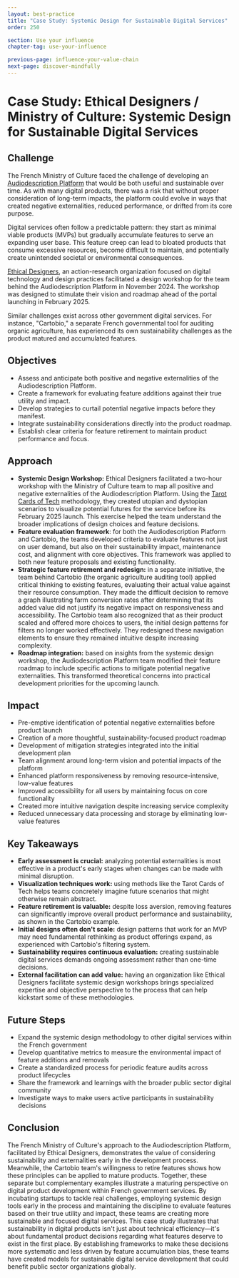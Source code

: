 ```yaml
---
layout: best-practice
title: "Case Study: Systemic Design for Sustainable Digital Services"
order: 250

section: Use your influence
chapter-tag: use-your-influence

previous-page: influence-your-value-chain
next-page: discover-mindfully
---
```


# Case Study: Ethical Designers / Ministry of Culture: Systemic Design for Sustainable Digital Services

## Challenge

The French Ministry of Culture faced the challenge of developing an [Audiodescription Platform](https://beta.gouv.fr/startups/audiodescription.html) that would be both useful and sustainable over time. As with many digital products, there was a risk that without proper consideration of long-term impacts, the platform could evolve in ways that created negative externalities, reduced performance, or drifted from its core purpose.

Digital services often follow a predictable pattern: they start as minimal viable products (MVPs) but gradually accumulate features to serve an expanding user base. This feature creep can lead to bloated products that consume excessive resources, become difficult to maintain, and potentially create unintended societal or environmental consequences.

[Ethical Designers](https://designersethiques.org/en/association/qui-sommes-nous), an action-research organization focused on digital technology and design practices facilitated a design workshop for the team behind the Audiodescription Platform in November 2024. The workshop was designed to stimulate their vision and roadmap ahead of the portal launching in February 2025.

Similar challenges exist across other government digital services. For instance, "Cartobio," a separate French governmental tool for auditing organic agriculture, has experienced its own sustainability challenges as the product matured and accumulated features.

## Objectives

- Assess and anticipate both positive and negative externalities of the Audiodescription Platform.
- Create a framework for evaluating feature additions against their true utility and impact.
- Develop strategies to curtail potential negative impacts before they manifest.
- Integrate sustainability considerations directly into the product roadmap.
- Establish clear criteria for feature retirement to maintain product performance and focus.

## Approach

- **Systemic Design Workshop:** Ethical Designers facilitated a two-hour workshop with the Ministry of Culture team to map all positive and negative externalities of the Audiodescription Platform. Using the [Tarot Cards of Tech](https://tarotcardsoftech.artefactgroup.com/) methodology, they created utopian and dystopian scenarios to visualize potential futures for the service before its February 2025 launch. This exercise helped the team understand the broader implications of design choices and feature decisions.
- **Feature evaluation framework**: for both the Audiodescription Platform and Cartobio, the teams developed criteria to evaluate features not just on user demand, but also on their sustainability impact, maintenance cost, and alignment with core objectives. This framework was applied to both new feature proposals and existing functionality.
- **Strategic feature retirement and redesign:** in a separate initiative, the team behind Cartobio (the organic agriculture auditing tool) applied critical thinking to existing features, evaluating their actual value against their resource consumption. They made the difficult decision to remove a graph illustrating farm conversion rates after determining that its added value did not justify its negative impact on responsiveness and accessibility. The Cartobio team also recognized that as their product scaled and offered more choices to users, the initial design patterns for filters no longer worked effectively. They redesigned these navigation elements to ensure they remained intuitive despite increasing complexity.
- **Roadmap integration:** based on insights from the systemic design workshop, the Audiodescription Platform team modified their feature roadmap to include specific actions to mitigate potential negative externalities. This transformed theoretical concerns into practical development priorities for the upcoming launch.

## Impact

- Pre-emptive identification of potential negative externalities before product launch
- Creation of a more thoughtful, sustainability-focused product roadmap
- Development of mitigation strategies integrated into the initial development plan
- Team alignment around long-term vision and potential impacts of the platform
- Enhanced platform responsiveness by removing resource-intensive, low-value features
- Improved accessibility for all users by maintaining focus on core functionality
- Created more intuitive navigation despite increasing service complexity
- Reduced unnecessary data processing and storage by eliminating low-value features

## Key Takeaways

- **Early assessment is crucial:** analyzing potential externalities is most effective in a product's early stages when changes can be made with minimal disruption.
- **Visualization techniques work:** using methods like the Tarot Cards of Tech helps teams concretely imagine future scenarios that might otherwise remain abstract.
- **Feature retirement is valuable:** despite loss aversion, removing features can significantly improve overall product performance and sustainability, as shown in the Cartobio example.
- **Initial designs often don't scale:** design patterns that work for an MVP may need fundamental rethinking as product offerings expand, as experienced with Cartobio's filtering system.
- **Sustainability requires continuous evaluation:** creating sustainable digital services demands ongoing assessment rather than one-time decisions.
- **External facilitation can add value:** having an organization like Ethical Designers facilitate systemic design workshops brings specialized expertise and objective perspective to the process that can help kickstart some of these methodologies.

## Future Steps

- Expand the systemic design methodology to other digital services within the French government
- Develop quantitative metrics to measure the environmental impact of feature additions and removals
- Create a standardized process for periodic feature audits across product lifecycles
- Share the framework and learnings with the broader public sector digital community
- Investigate ways to make users active participants in sustainability decisions

## Conclusion

The French Ministry of Culture's approach to the Audiodescription Platform, facilitated by Ethical Designers, demonstrates the value of considering sustainability and externalities early in the development process. Meanwhile, the Cartobio team's willingness to retire features shows how these principles can be applied to mature products.
Together, these separate but complementary examples illustrate a maturing perspective on digital product development within French government services. By incubating startups to tackle real challenges, employing systemic design tools early in the process and maintaining the discipline to evaluate features based on their true utility and impact, these teams are creating more sustainable and focused digital services.
This case study illustrates that sustainability in digital products isn't just about technical efficiency—it's about fundamental product decisions regarding what features deserve to exist in the first place. By establishing frameworks to make these decisions more systematic and less driven by feature accumulation bias, these teams have created models for sustainable digital service development that could benefit public sector organizations globally.